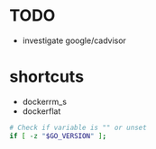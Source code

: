 # TODO

 - investigate google/cadvisor





 # shortcuts

 - dockerrm_s
 - dockerflat



















```bash
# Check if variable is "" or unset
if [ -z "$GO_VERSION" ];
```